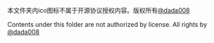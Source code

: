 本文件夹内ico图标不属于开源协议授权内容。版权所有[@dada008](https://space.bilibili.com/23726244)

Contents under this folder are not authorized by license. All rights by [@dada008](https://space.bilibili.com/23726244)